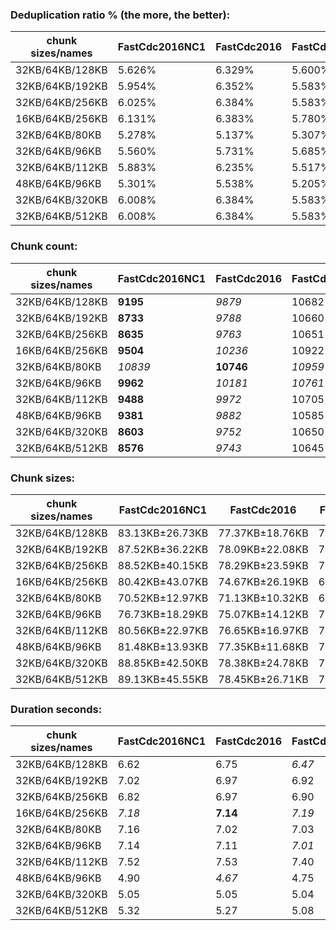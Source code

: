 ### Deduplication ratio % (the more, the better):

| chunk sizes/names | FastCdc2016NC1 | FastCdc2016 | FastCdc2016NC3 | FastCdc2020NC1 | FastCdc2020 | FastCdc2020NC3 | Ronomon | RonomonNC2 | RonomonNC3 | Ronomon64 | Ronomon64NC2 | Ronomon64NC3 |
|-------------------|----------------|-------------|----------------|----------------|-------------|----------------|---------|------------|------------|-----------|--------------|--------------|
| 32KB/64KB/128KB   | 5.626%         | 6.329%      | 5.600%         | 6.460%         | 6.589%      | 5.704%         | 6.862%  | *7.405%*   | **7.438%** | 6.682%    | 7.309%       | *7.347%*     |
| 32KB/64KB/192KB   | 5.954%         | 6.352%      | 5.583%         | 6.171%         | 6.447%      | 5.646%         | 6.949%  | *7.380%*   | **7.393%** | 6.694%    | *7.316%*     | 7.260%       |
| 32KB/64KB/256KB   | 6.025%         | 6.384%      | 5.583%         | 6.075%         | 6.417%      | 5.583%         | 6.880%  | *7.387%*   | **7.393%** | 6.678%    | *7.318%*     | 7.296%       |
| 16KB/64KB/256KB   | 6.131%         | 6.383%      | 5.780%         | 6.189%         | 6.416%      | 5.782%         | 6.841%  | **7.201%** | *7.102%*   | 6.737%    | *7.092%*     | 6.935%       |
| 32KB/64KB/80KB    | 5.278%         | 5.137%      | 5.307%         | 6.177%         | 6.248%      | 5.200%         | 6.894%  | *7.424%*   | **7.460%** | 6.601%    | 7.236%       | *7.432%*     |
| 32KB/64KB/96KB    | 5.560%         | 5.731%      | 5.685%         | 6.492%         | 6.230%      | 5.591%         | 6.916%  | 7.320%     | **7.534%** | 6.769%    | *7.375%*     | *7.370%*     |
| 32KB/64KB/112KB   | 5.883%         | 6.235%      | 5.517%         | 6.453%         | 6.469%      | 5.677%         | 6.855%  | *7.441%*   | **7.486%** | 6.793%    | 7.307%       | *7.336%*     |
| 48KB/64KB/96KB    | 5.301%         | 5.538%      | 5.205%         | 6.141%         | 6.043%      | 5.129%         | 6.285%  | *6.569%*   | **6.685%** | 6.128%    | *6.517%*     | 6.322%       |
| 32KB/64KB/320KB   | 6.008%         | 6.384%      | 5.583%         | 6.008%         | 6.384%      | 5.583%         | 6.925%  | *7.387%*   | **7.393%** | 6.694%    | *7.323%*     | 7.296%       |
| 32KB/64KB/512KB   | 6.008%         | 6.384%      | 5.583%         | 6.011%         | 6.384%      | 5.586%         | 6.931%  | *7.387%*   | **7.393%** | 6.694%    | *7.323%*     | 7.296%       |

### Chunk count:

| chunk sizes/names | FastCdc2016NC1 | FastCdc2016 | FastCdc2016NC3 | FastCdc2020NC1 | FastCdc2020 | FastCdc2020NC3 | Ronomon | RonomonNC2 | RonomonNC3 | Ronomon64 | Ronomon64NC2 | Ronomon64NC3 |
|-------------------|----------------|-------------|----------------|----------------|-------------|----------------|---------|------------|------------|-----------|--------------|--------------|
| 32KB/64KB/128KB   | **9195**       | *9879*      | 10682          | 10227          | *10190*     | 10753          | 11638   | 15033      | 18269      | 11724     | 15364        | 18670        |
| 32KB/64KB/192KB   | **8733**       | *9788*      | 10660          | *8971*         | 9844        | 10679          | 11208   | 14939      | 18239      | 11341     | 15307        | 18653        |
| 32KB/64KB/256KB   | **8635**       | *9763*      | 10651          | *8717*         | 9789        | 10663          | 11091   | 14910      | 18226      | 11242     | 15285        | 18644        |
| 16KB/64KB/256KB   | **9504**       | *10236*     | 10922          | *9590*         | 10264       | 10936          | 11057   | 13554      | 15630      | 11220     | 13773        | 15853        |
| 32KB/64KB/80KB    | *10839*        | **10746**   | *10959*        | 15172          | 13502       | 12129          | 13121   | 15561      | 18397      | 13153     | 15795        | 18736        |
| 32KB/64KB/96KB    | **9962**       | *10181*     | *10761*        | 12432          | 11348       | 11069          | 12392   | 15268      | 18321      | 12439     | 15545        | 18701        |
| 32KB/64KB/112KB   | **9488**       | *9972*      | 10705          | 11029          | *10534*     | 10824          | 11923   | 15120      | 18291      | 11997     | 15413        | 18676        |
| 48KB/64KB/96KB    | **9381**       | *9882*      | 10585          | 11964          | 11075       | 10890          | *10265* | 11723      | 13304      | 10340     | 11864        | 13445        |
| 32KB/64KB/320KB   | **8603**       | *9752*      | 10650          | *8642*         | 9770        | 10659          | 11060   | 14895      | 18220      | 11217     | 15283        | 18642        |
| 32KB/64KB/512KB   | **8576**       | *9743*      | 10645          | *8588*         | 9752        | 10652          | 11036   | 14885      | 18215      | 11202     | 15279        | 18639        |

### Chunk sizes:

| chunk sizes/names | FastCdc2016NC1  | FastCdc2016     | FastCdc2016NC3  | FastCdc2020NC1  | FastCdc2020     | FastCdc2020NC3  | Ronomon         | RonomonNC2      | RonomonNC3      | Ronomon64       | Ronomon64NC2    | Ronomon64NC3    |
|-------------------|-----------------|-----------------|-----------------|-----------------|-----------------|-----------------|-----------------|-----------------|-----------------|-----------------|-----------------|-----------------|
| 32KB/64KB/128KB   | 83.13KB±26.73KB | 77.37KB±18.76KB | 71.55KB±11.82KB | 74.74KB±20.78KB | 75.01KB±16.27KB | 71.08KB±10.92KB | 65.68KB±28.57KB | 50.84KB±19.24KB | 41.84KB±11.52KB | 65.19KB±28.18KB | 49.75KB±17.81KB | 40.94KB±9.93KB  |
| 32KB/64KB/192KB   | 87.52KB±36.22KB | 78.09KB±22.08KB | 71.70KB±13.15KB | 85.20KB±31.18KB | 77.64KB±20.23KB | 71.57KB±12.28KB | 68.20KB±35.55KB | 51.16KB±21.40KB | 41.91KB±12.75KB | 67.40KB±34.56KB | 49.93KB±19.16KB | 40.98KB±10.78KB |
| 32KB/64KB/256KB   | 88.52KB±40.15KB | 78.29KB±23.59KB | 71.76KB±13.94KB | 87.68KB±36.72KB | 78.08KB±22.06KB | 71.68KB±13.18KB | 68.91KB±39.00KB | 51.26KB±22.67KB | 41.94KB±13.54KB | 67.99KB±37.37KB | 50.01KB±19.95KB | 41.00KB±11.28KB |
| 16KB/64KB/256KB   | 80.42KB±43.07KB | 74.67KB±26.19KB | 69.98KB±16.20KB | 79.70KB±40.01KB | 74.47KB±24.85KB | 69.89KB±15.57KB | 69.13KB±40.23KB | 56.39KB±23.85KB | 48.90KB±14.52KB | 68.12KB±38.83KB | 55.50KB±21.14KB | 48.21KB±12.18KB |
| 32KB/64KB/80KB    | 70.52KB±12.97KB | 71.13KB±10.32KB | 69.75KB±7.89KB  | 50.38KB±13.86KB | 56.61KB±14.78KB | 63.02KB±12.18KB | 58.25KB±16.73KB | 49.12KB±14.35KB | 41.55KB±9.72KB  | 58.11KB±16.75KB | 48.39KB±13.80KB | 40.80KB±8.81KB  |
| 32KB/64KB/96KB    | 76.73KB±18.29KB | 75.07KB±14.12KB | 71.03KB±10.15KB | 61.48KB±15.87KB | 67.35KB±13.93KB | 69.05KB±9.91KB  | 61.68KB±21.60KB | 50.06KB±16.68KB | 41.72KB±10.49KB | 61.45KB±21.40KB | 49.17KB±15.80KB | 40.87KB±9.35KB  |
| 32KB/64KB/112KB   | 80.56KB±22.97KB | 76.65KB±16.97KB | 71.40KB±11.23KB | 69.30KB±18.16KB | 72.56KB±14.84KB | 70.61KB±10.41KB | 64.11KB±25.55KB | 50.55KB±18.21KB | 41.79KB±11.08KB | 63.71KB±25.16KB | 49.59KB±17.08KB | 40.93KB±9.74KB  |
| 48KB/64KB/96KB    | 81.48KB±13.93KB | 77.35KB±11.68KB | 72.21KB±8.62KB  | 63.89KB±14.96KB | 69.01KB±12.68KB | 70.19KB±8.59KB  | 74.46KB±16.92KB | 65.20KB±14.44KB | 57.45KB±9.78KB  | 73.92KB±16.81KB | 64.42KB±13.78KB | 56.85KB±8.97KB  |
| 32KB/64KB/320KB   | 88.85KB±42.50KB | 78.38KB±24.78KB | 71.77KB±14.45KB | 88.44KB±39.83KB | 78.23KB±23.28KB | 71.71KB±13.50KB | 69.11KB±40.58KB | 51.31KB±23.49KB | 41.95KB±14.16KB | 68.14KB±38.53KB | 50.01KB±20.25KB | 41.00KB±11.58KB |
| 32KB/64KB/512KB   | 89.13KB±45.55KB | 78.45KB±26.71KB | 71.80KB±15.70KB | 89.00KB±44.12KB | 78.38KB±25.29KB | 71.76KB±14.91KB | 69.26KB±42.96KB | 51.35KB±24.78KB | 41.96KB±14.79KB | 68.23KB±39.91KB | 50.03KB±20.75KB | 41.01KB±12.28KB |

### Duration seconds:

| chunk sizes/names | FastCdc2016NC1 | FastCdc2016 | FastCdc2016NC3 | FastCdc2020NC1 | FastCdc2020 | FastCdc2020NC3 | Ronomon | RonomonNC2 | RonomonNC3 | Ronomon64 | Ronomon64NC2 | Ronomon64NC3 |
|-------------------|----------------|-------------|----------------|----------------|-------------|----------------|---------|------------|------------|-----------|--------------|--------------|
| 32KB/64KB/128KB   | 6.62           | 6.75        | *6.47*         | **6.46**       | 6.60        | *6.55*         | 6.66    | 6.66       | 6.67       | 6.96      | 6.76         | 6.78         |
| 32KB/64KB/192KB   | 7.02           | 6.97        | 6.92           | 7.03           | 6.78        | 6.80           | 6.75    | *6.62*     | **6.60**   | *6.71*    | 6.88         | 6.80         |
| 32KB/64KB/256KB   | 6.82           | 6.97        | 6.90           | *6.81*         | *6.81*      | **6.70**       | 7.18    | 7.18       | 7.07       | 7.38      | 7.27         | 6.96         |
| 16KB/64KB/256KB   | *7.18*         | **7.14**    | *7.19*         | 7.26           | 7.37        | 7.25           | 7.33    | 7.38       | 7.22       | 7.36      | 7.43         | 7.38         |
| 32KB/64KB/80KB    | 7.16           | 7.02        | 7.03           | 7.14           | 7.12        | 7.03           | 7.06    | 7.12       | 7.07       | *7.00*    | *6.93*       | **6.82**     |
| 32KB/64KB/96KB    | 7.14           | 7.11        | *7.01*         | 7.13           | 7.30        | 7.34           | 7.42    | *6.94*     | **6.92**   | 7.05      | 7.03         | 7.10         |
| 32KB/64KB/112KB   | 7.52           | 7.53        | 7.40           | 7.15           | 6.97        | 7.02           | 5.21    | 5.02       | 4.96       | *4.84*    | *4.66*       | **4.63**     |
| 48KB/64KB/96KB    | 4.90           | *4.67*      | 4.75           | 4.89           | 4.79        | 4.69           | 4.79    | 4.76       | 4.69       | 4.75      | *4.62*       | **4.61**     |
| 32KB/64KB/320KB   | 5.05           | 5.05        | 5.04           | 5.02           | *4.94*      | **4.89**       | 4.98    | 5.02       | *4.96*     | 5.02      | 4.97         | 4.99         |
| 32KB/64KB/512KB   | 5.32           | 5.27        | 5.08           | *5.02*         | 5.04        | **4.93**       | *4.94*  | 5.07       | 5.04       | 5.11      | 5.07         | 5.11         |

